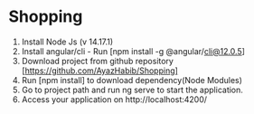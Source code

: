# Shopping
1. Install Node Js (v 14.17.1)
2. Install angular/cli - Run [npm install -g @angular/cli@12.0.5]
3. Download project from github repository [https://github.com/AyazHabib/Shopping]
4. Run [npm install] to download dependency(Node Modules)
5. Go to project path and run ng serve to start the application.
6. Access your application on http://localhost:4200/
